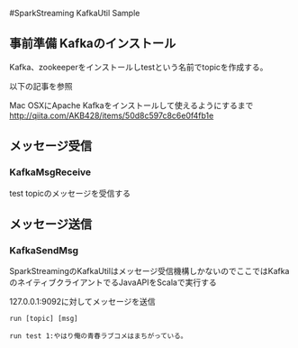#SparkStreaming KafkaUtil Sample

## 事前準備 Kafkaのインストール

Kafka、zookeeperをインストールしtestという名前でtopicを作成する。

以下の記事を参照

Mac OSXにApache Kafkaをインストールして使えるようにするまで
http://qiita.com/AKB428/items/50d8c597c8c6e0f4fb1e

## メッセージ受信

### KafkaMsgReceive

test topicのメッセージを受信する

## メッセージ送信

### KafkaSendMsg

SparkStreamingのKafkaUtilはメッセージ受信機構しかないのでここではKafkaのネイティブクライアントでるJavaAPIをScalaで実行する

127.0.0.1:9092に対してメッセージを送信

``run [topic] [msg]``

``run test 1:やはり俺の青春ラブコメはまちがっている。``
